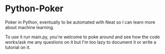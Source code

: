 # Python-Poker
Poker in Python, eventually to be automated with Neat so I can learn more about machine learning.

To use it run main.py, you're welcome to poke around and see how the code works/ask me any questions on it but I'm too lazy to
document it or write a tutorial on it.
